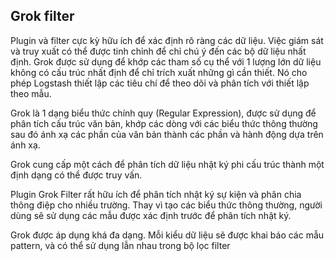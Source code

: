 ## Grok filter

Plugin và filter cực kỳ hữu ích để xác định rõ ràng các dữ liệu. Việc giám sát và truy xuất có thể được tinh chỉnh để chỉ chú ý đến các bộ dữ liệu nhất định. Grok được sử dụng để khớp các tham số cụ thể với 1 lượng lớn dữ liệu không có cấu trúc nhất định để chỉ trích xuất những gì cần thiết. Nó cho phép Logstash thiết lập các tiêu chí để theo dõi và phân tích với thiết lập theo mẫu.

Grok là 1 dạng biểu thức chính quy (Regular Expression), được sử dụng để phân tích cấu trúc văn bản, khớp các dòng với các biểu thức thông thường sau đó ánh xạ các phần của văn bản thành các phần và hành động dựa trên ánh xạ.

Grok cung cấp một cách để phân tích dữ liệu nhật ký phi cấu trúc thành một định dạng có thể được truy vấn.

Plugin Grok Filter rất hữu ích để phân tích nhật ký sự kiện và phân chia thông điệp cho nhiều trường. Thay vì tạo các biểu thức thông thường, người dùng sẽ sử dụng các mẫu được xác định trước để phân tích nhật ký.

Grok được áp dụng khá đa dạng. Mỗi kiểu dữ liệu sẽ được khai báo các mẫu pattern, và có thể sử dụng lẫn nhau trong bộ lọc filter